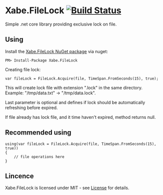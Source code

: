 # Xabe.FileLock  [![Build Status](https://travis-ci.org/tomaszzmuda/Xabe.FileLock.svg?branch=master)](https://travis-ci.org/tomaszzmuda/Xabe.FileLock)

Simple .net core library providing exclusive lock on file.

## Using ##

Install the [Xabe.FileLock NuGet package](https://www.nuget.org/packages/Xabe.FileLock "") via nuget:

	PM> Install-Package Xabe.FileLock
	
Creating file lock:

	var fileLock = FileLock.Acquire(file, TimeSpan.FromSeconds(15), true);
	
This will create lock file with extension ".lock" in the same directory. Example: "/tmp/data.txt" -> "/tmp/data.lock".

Last parameter is optional and defines if lock should be automatically refreshing before expired.

If file already has lock file, and it time haven't expired, method returns null.

## Recommended using ##

	using(var fileLock = FileLock.Acquire(file, TimeSpan.FromSeconds(15), true))
	{
		// file operations here
	}
	
## Lincence ## 

Xabe.FileLock is licensed under MIT - see [License](License.md) for details.

